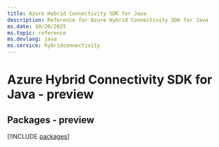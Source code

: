 ```yaml
---
title: Azure Hybrid Connectivity SDK for Java
description: Reference for Azure Hybrid Connectivity SDK for Java
ms.date: 10/20/2025
ms.topic: reference
ms.devlang: java
ms.service: hybridconnectivity
---
```

# Azure Hybrid Connectivity SDK for Java - preview
## Packages - preview
[!INCLUDE [packages](hybrid-connectivity-index.md)]